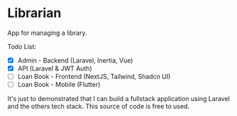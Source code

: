 # Librarian
App for managing a library.

Todo List:
- [X] Admin - Backend (Laravel, Inertia, Vue)
- [X] API (Laravel & JWT Auth)
- [ ] Loan Book - Frontend (NextJS, Tailwind, Shadcn UI)
- [ ] Loan Book - Mobile (Flutter)

It's just to demonstrated that I can build a fullstack application using Laravel and the others tech stack. This source of code is free to used. 
